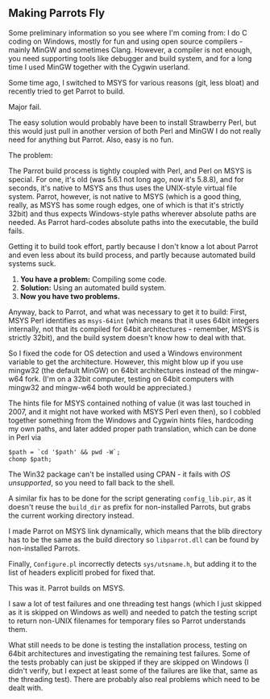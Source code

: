 Making Parrots Fly
------------------

Some preliminary information so you see where I'm coming from: I do C coding on
Windows, mostly for fun and using open source compilers - mainly MinGW and
sometimes Clang. However, a compiler is not enough, you need supporting tools
like debugger and build system, and for a long time I used MinGW together with
the Cygwin userland.

Some time ago, I switched to MSYS for various reasons (git, less bloat) and
recently tried to get Parrot to build.

Major fail.

The easy solution would probably have been to install Strawberry Perl, but this
would just pull in another version of both Perl and MinGW I do not really need
for anything but Parrot. Also, easy is no fun.

The problem:

The Parrot build process is tightly coupled with Perl, and Perl on MSYS is
special. For one, it's old (was 5.6.1 not long ago, now it's 5.8.8), and for
seconds, it's native to MSYS ans thus uses the UNIX-style virtual file system.
Parrot, however, is not native to MSYS (which is a good thing, really, as MSYS
has some rough edges, one of which is that it's strictly 32bit) and thus expects
Windows-style paths wherever absolute paths are needed. As Parrot hard-codes
absolute paths into the executable, the build fails.

Getting it to build took effort, partly because I don't know a lot about Parrot
and even less about its build process, and partly because automated build
systems suck.

  1. **You have a problem:** Compiling some code.
  2. **Solution:** Using an automated build system.
  3. **Now you have two problems.**

Anyway, back to Parrot, and what was necessary to get it to build: First, MSYS
Perl identifies as `msys-64int` (which means that it uses 64bit integers
internally, not that its compiled for 64bit architectures - remember, MSYS is
strictly 32bit), and the build system doesn't know how to deal with that.

So I fixed the code for OS detection and used a Windows environment variable to
get the architecture. However, this might blow up if you use mingw32 (the
default MinGW) on 64bit architectures instead of the mingw-w64 fork. (I'm on a
32bit computer, testing on 64bit computers with mingw32 and mingw-w64 both would
be appreciated.)

The hints file for MSYS contained nothing of value (it was last touched in 2007,
and it might not have worked with MSYS Perl even then), so I cobbled together
something from the Windows and Cygwin hints files, hardcoding my own paths, and
later added proper path translation, which can be done in Perl via

    $path = `cd '$path' && pwd -W`;
    chomp $path;

The Win32 package can't be installed using CPAN - it fails with *OS
unsupported*, so you need to fall back to the shell.

A similar fix has to be done for the script generating `config_lib.pir`, as it
doesn't reuse the `build_dir` as prefix for non-installed Parrots, but grabs the
current working directory instead.

I made Parrot on MSYS link dynamically, which means that the blib directory has
to be the same as the build directory so `libparrot.dll` can be found by
non-installed Parrots.

Finally, `Configure.pl` incorrectly detects `sys/utsname.h`, but adding it to
the list of headers explicitl probed for fixed that.

This was it. Parrot builds on MSYS.

I saw a lot of test failures and one threading test hangs (which I just skipped
as it is skipped on Windows as well) and needed to patch the testing script to
return non-UNIX filenames for temporary files so Parrot understands them.

What still needs to be done is testing the installation process, testing on
64bit architectures and investigating the remaining test failures. Some of the
tests probably can just be skipped if they are skipped on Windows (I didn't
verify, but I expect at least some of the failures are like that, same as the
threading test). There are probably also real problems which need to be dealt
with.
